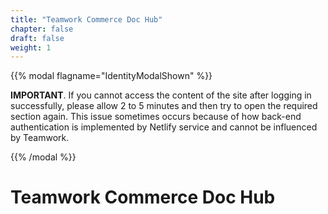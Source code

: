 ```yaml
---
title: "Teamwork Commerce Doc Hub"
chapter: false
draft: false
weight: 1
---
```

<!-- DO NOT CHANGE THE CONTENTS OF THIS PAGE! -->
<!-- ...SERIOUSLY! -->
<!-- ...EVEN TO SEE WHAT HAPPENS! -->

{{% modal flagname="IdentityModalShown" %}}

**IMPORTANT**. If you cannot access the content of the site after logging in successfully, please allow 2 to 5 minutes and then try to open the required section again. This issue sometimes occurs because of how back-end authentication is implemented by Netlify service and cannot be influenced by Teamwork.

{{% /modal %}}

<div id="chapter">
<div id="body-inner">

# Teamwork Commerce Doc Hub

</div>
</div>

 